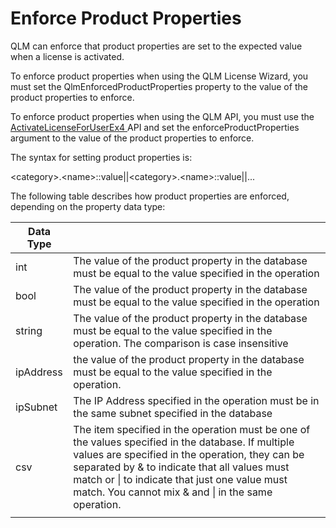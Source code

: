 # Enforce Product Properties

QLM can enforce that product properties are set to the expected value when a license is activated.&#x20;

To enforce product properties when using the QLM License Wizard, you must set the QlmEnforcedProductProperties property to the value of the product properties to enforce.

To enforce product properties when using the QLM API, you must use the [ActivateLicenseForUserEx4 ](../../api-reference/.net-api/qlmlicense/application-methods/activatelicenseforuserex3-1.md)API and set the enforceProductProperties argument to the value of the product properties to enforce.

The syntax for setting product properties is:

\<category>.\<name>::value||\<category>.\<name>::value||...

The following table describes how product properties are enforced, depending on the property data type:

| Data Type |                                                                                                                                                                                                                                                                                                                |
| --------- | -------------------------------------------------------------------------------------------------------------------------------------------------------------------------------------------------------------------------------------------------------------------------------------------------------------- |
| int       | The value of the product property in the database must be equal to the value specified in the operation                                                                                                                                                                                                        |
| bool      | The value of the product property in the database must be equal to the value specified in the operation                                                                                                                                                                                                        |
| string    | The value of the product property in the database must be equal to the value specified in the operation. The comparison is case insensitive                                                                                                                                                                    |
| ipAddress | the value of the product property in the database must be equal to the value specified in the operation.                                                                                                                                                                                                       |
| ipSubnet  | The IP Address specified in the operation must be in the same subnet specified in the database                                                                                                                                                                                                                 |
| csv       | The item specified in the operation must be one of the values specified in the database. If multiple values are specified in the operation, they can be separated by & to indicate that all values must match or \| to indicate that just one value must match. You cannot mix & and \| in the same operation. |
|           |                                                                                                                                                                                                                                                                                                                |

